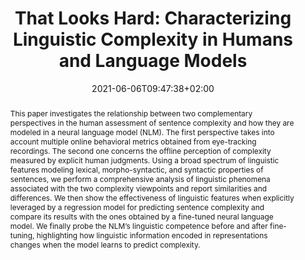 ---
# Documentation: https://sourcethemes.com/academic/docs/managing-content/

title: "That Looks Hard: Characterizing Linguistic Complexity in Humans and Language Models"
authors: [Gabriele Sarti, Dominique Brunato, Felice Dell'Orletta]
date: 2021-06-06T09:47:38+02:00
doi: "10.18653/v1/2021.cmcl-1.5"

# Schedule page publish date (NOT publication's date).
publishDate: 2021-06-06T09:47:38+02:00

# Publication type.
# Legend: 0 = Uncategorized; 1 = Conference paper; 2 = Journal article;
# 3 = Preprint / Working Paper; 4 = Report; 5 = Book; 6 = Book section;
# 7 = Thesis; 8 = Patent
publication_types: ["1"]

# Publication name and optional abbreviated publication name.
publication: "Proceedings of the Workshop on Cognitive Modeling and Computational Linguistics (CMCL '21)"
publication_short: "In CMCL 2021"

abstract: "This paper investigates the relationship between two complementary perspectives in the human assessment of sentence complexity and how they are modeled in a neural language model (NLM). The first perspective takes into account multiple online behavioral metrics obtained from eye-tracking recordings. The second one concerns the offline perception of complexity measured by explicit human judgments. Using a broad spectrum of linguistic features modeling lexical, morpho-syntactic, and syntactic properties of sentences, we perform a comprehensive analysis of linguistic phenomena associated with the two complexity viewpoints and report similarities and differences. We then show the effectiveness of linguistic features when explicitly leveraged by a regression model for predicting sentence complexity and compare its results with the ones obtained by a fine-tuned neural language model. We finally probe the NLM’s linguistic competence before and after fine-tuning, highlighting how linguistic information encoded in representations changes when the model learns to predict complexity."

# Summary. An optional shortened abstract.
summary: "This paper investigates the relationship between two complementary perspectives in the human assessment of sentence complexity and how they are modeled in a neural language model (NLM), highlighting how linguistic information encoded in representations changes when the model learns to predict complexity."

tags: [Natural Language Processing, Eye-tracking, Deep Learning, Interpretability, Probing Tasks, Behavioral Data]
categories: []
featured: true

# Custom links (optional).
#   Uncomment and edit lines below to show custom links.
# links:
# - name: Follow
#   url: https://twitter.com
#   icon_pack: fab
#   icon: twitter

url_pdf: https://aclanthology.org/2021.cmcl-1.5.pdf
url_code: https://github.com/gsarti/interpreting-complexity
url_dataset:
url_poster:
url_project:
url_slides:
url_source:
url_video: 

# Featured image
# To use, add an image named `featured.jpg/png` to your page's folder. 
# Focal points: Smart, Center, TopLeft, Top, TopRight, Left, Right, BottomLeft, Bottom, BottomRight.
image:
  caption: ""
  focal_point: ""
  preview_only: false

# Associated Projects (optional).
#   Associate this publication with one or more of your projects.
#   Simply enter your project's folder or file name without extension.
#   E.g. `internal-project` references `content/project/internal-project/index.md`.
#   Otherwise, set `projects: []`.
projects: []

# Slides (optional).
#   Associate this publication with Markdown slides.
#   Simply enter your slide deck's filename without extension.
#   E.g. `slides: "example"` references `content/slides/example/index.md`.
#   Otherwise, set `slides: ""`.
slides: ""
---